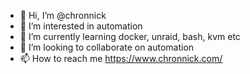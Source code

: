 - 👋 Hi, I’m @chronnick
- 👀 I’m interested in automation
- 🌱 I’m currently learning docker, unraid, bash, kvm etc
- 💞️ I’m looking to collaborate on automation
- 📫 How to reach me https://www.chronnick.com/

<!---
chronnick/chronnick is a ✨ special ✨ repository because its `README.md` (this file) appears on your GitHub profile.
You can click the Preview link to take a look at your changes.
--->
